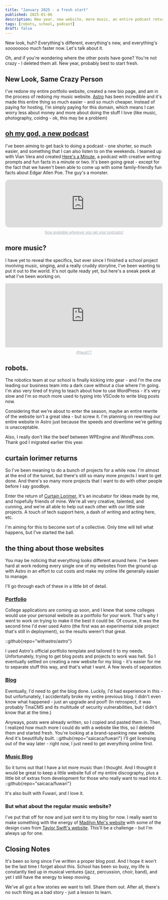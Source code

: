 ```yaml
---
title: "January 2025 - a fresh start"
published: 2025-01-06
description: New year, new website, more music, an entire podcast returns, and the start of a new initiative. Now, let's see how much I actually follow through with that...
tags: [robots, school, podcast]
draft: false
---
```

New look, huh? Everything's different, everything's new, and everything's soooooooo much faster now. Let's talk about it.

Oh, and if you're wondering where the other posts have gone? You're not crazy - I deleted them all. New year, probably best to start fresh.

## New Look, Same Crazy Person
I've redone my entire portfolio website, created a new bio page, and am in the process of redoing my music website. [Astro](https://astro.build) has been incredible and it's made this entire thing so much easier - and so much cheaper. Instead of paying for hosting, I'm simply paying for this domain, which means I can worry less about money and more about doing the stuff I love (like music, photography, coidng - ok, this may be a problem)

## [oh my god, a new podcast](https://blog.lexwu.com/posts/podcasts/ham-radio-1)
I've been aiming to get back to doing a podcast - one shorter, so much easier, and something that I can also listen to on the weekends. I teamed up with Vian Vera and created [Here's a Minute](https://curtainlorimer.com/projects/heres-a-minute/), a podcast with creative writing prompts and fun facts in a minute or two. It's been going great - except for the fact that we haven't been able to come up with some family-friendly fun facts about Edgar Allen Poe. The guy's a monster.

<iframe style="border-radius:12px" src="https://open.spotify.com/embed/show/1Xmaek9r2UmdnwTZZRCFVG?utm_source=generator" width="100%" height="152" frameBorder="0" allowfullscreen="" class="rounded-lg" allow="autoplay; clipboard-write; encrypted-media; fullscreen; picture-in-picture" loading="lazy"></iframe>
<a href='https://audio.com/lwu877' style="text-align: center; display: block; color: #A4ABB6; font-size: 12px; font-family: sans-serif; line-height: 16px; margin-top: 8px; overflow: hidden; white-space: nowrap; text-overflow: ellipsis;">Now available wherever you get your podcasts!</a>

## more music?
I have yet to reveal the specifics, but ever since I finished a school project involving music, singing, and a really cruddy storyline, I've been wanting to put it out to the world. It's not quite ready yet, but here's a sneak peek at what I've been working on.

<div style="height: 228px; width: 100%;"><iframe class="rounded-lg" src="https://audio.com/embed/audio/1820560766615667?theme=dark"
    style="display:block; border-radius: 1px; border: none; height: 204px; width: 100%;"></iframe><a href='https://audio.com/lwu877' style="text-align: center; display: block; color: #A4ABB6; font-size: 12px; font-family: sans-serif; line-height: 16px; margin-top: 8px; overflow: hidden; white-space: nowrap; text-overflow: ellipsis;">@lwu877</a></div>

## robots.
The robotics team at our school is finally kicking into gear - and I'm the one leading our business team into a dark cave without a clue where I'm going. I'm also very tired of trying to teach about how to use WordPress - it's very slow and I'm so much more used to typing into VSCode to write blog posts now.

Considering that we're about to enter the season, maybe an entire rewrite of the website isn't a great idea - but screw it. I'm planning on rewriting our entire website in Astro just because the speeds and downtime we're getting is unacceptable.

Also, I really don't like the beef between WPEngine and WordPress.com. Thank god I migrated earlier this year.

## curtain lorimer returns
So I've been meaning to do a bunch of projects for a while now. I'm almost at the end of the tunnel, but there's still so many more projects I want to get done. And there's so many more projects that I want to do with other people before I say goodbye.

Enter the return of [Curtain Lorimer.](https://curtainlorimer.com) It's an incubator for ideas made by me, and hopefully friends of mine. We're all very creative, talented, and cunning, and we're all able to help out each other with our little side projects. A touch of tech support here, a dash of writing and acting here, etc.

I'm aiming for this to become sort of a collective. Only time will tell what happens, but I've started the ball.

## the thing about those websites

You may be noticing that everything looks different around here. I've been hard at work redoing every single one of my websites from the ground up with Astro in an effort to cut costs and make my online life generally easier to manage.

I'll go through each of these in a little bit of detail.

### [Portfolio](https://lexwu.com)
College applications are coming up soon, and I knew that some colleges would use your personal website as a portfolio for your work. That's why I went to work on trying to make it the best it could be. Of course, it was the second time I'd ever used Astro (the first was an experimental side project that's still in deployment), so the results weren't that great.

::github{repo="withastro/astro"}

I used Astro's official portfolio template and tailored it to my needs. Unfortunately, trying to get blog posts and projects to work was hell. So I eventually settled on creating a new website for my blog - it's easier for me to separate stuff this way, and that's what I want. A few levels of separation.

### [Blog](/)
Eventually, I'd need to get the blog done. Luckily, I'd had experience in this - but unfortunately, I accidentally broke my entire previous blog. I didn't even know what happened - just an upgrade and poof! (In retrospect, it was probably TinaCMS and its multitude of security vulnerabilities, but I didn't know that at the time.)

Anyways, posts were already written, so I copied and pasted them in. Then, I realized how much more I could do with a website like this, so I deleted them and started fresh. You're looking at a brand-spanking new website. And it's beautifully built.
::github{repo="saicaca/fuwari"}
I'll get licensing out of the way later - right now, I just need to get everything online first.

### [Music Blog](https://blog.lwumusic.com)
So it turns out that I have a lot more music than I thought. And I thought it would be great to keep a little website full of my entire discography, plus a little bit of extras from development for those who really want to read into it.
::github{repo="saicaca/fuwari"}

It's also built with Fuwari, and I love it.

### But what about the regular music website?
I've put that off for now and just sent it to my blog for now. I really want to make something with the energy of [Madilyn Mei's website](https://madilynmei.com) with some of the design cues from [Taylor Swift's website](https://tserasarchive.taylorswift.com/midnights). This'll be a challenge - but I'm always up for one.

## Closing Notes

It's been so long since I've written a proper blog post. And I hope it won't be the last time I forget about this. School has been so busy, my life is constantly tied up in musical ventures (jazz, percussion, choir, band), and yet I still have the energy to keep moving.

We've all got a few stories we want to tell. Share them out. After all, there's no such thing as a bad story - just a lesson to learn.
